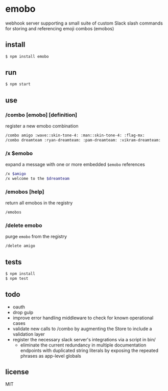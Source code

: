 # emobo

webhook server supporting a small suite of custom Slack slash commands for storing and referencing emoji combos (emobos)

## install

```bash
$ npm install emobo
```

## run

```bash
$ npm start
```

## use

### /combo [emobo] [definition]

register a new emobo combination

```bash
/combo amigo :wave::skin-tone-4: :man::skin-tone-4: :flag-mx:
/combo dreamteam :ryan-dreamteam: :pam-dreamteam: :vikram-dreamteam:
```

### /x $emobo

expand a message with one or more embedded `$emobo` references

```bash
/x $amigo
/x welcome to the $dreamteam
```

### /emobos [help]

return all emobos in the registry

```bash
/emobos
```

### /delete emobo

purge `emobo` from the registry

```bash
/delete amigo
```

## tests

```bash
$ npm install
$ npm test
```
## todo

* oauth
* drop gulp
* improve error handling middleware to check for known operational cases
* validate new calls to /combo by augmenting the Store to include a validation layer
* register the necessary slack server's integrations via a script in bin/
	* eliminate the current redundancy in multiple documentation endpoints with duplicated string literals
	  by exposing the repeated phrases as app-level globals

## license

MIT
